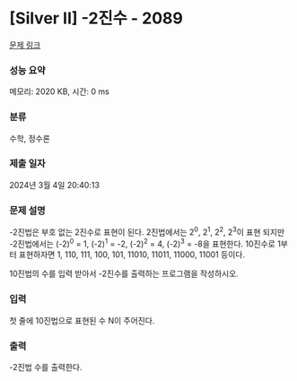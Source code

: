 # [Silver II] -2진수 - 2089 

[문제 링크](https://www.acmicpc.net/problem/2089) 

### 성능 요약

메모리: 2020 KB, 시간: 0 ms

### 분류

수학, 정수론

### 제출 일자

2024년 3월 4일 20:40:13

### 문제 설명

<p>-2진법은 부호 없는 2진수로 표현이 된다. 2진법에서는 2<sup>0</sup>, 2<sup>1</sup>, 2<sup>2</sup>, 2<sup>3</sup>이 표현 되지만 -2진법에서는 (-2)<sup>0</sup> = 1, (-2)<sup>1</sup> = -2, (-2)<sup>2</sup> = 4, (-2)<sup>3</sup> = -8을 표현한다. 10진수로 1부터 표현하자면 1, 110, 111, 100, 101, 11010, 11011, 11000, 11001 등이다.</p>

<p>10진법의 수를 입력 받아서 -2진수를 출력하는 프로그램을 작성하시오.</p>

### 입력 

 <p>첫 줄에 10진법으로 표현된 수 N이 주어진다.</p>

### 출력 

 <p>-2진법 수를 출력한다.</p>

